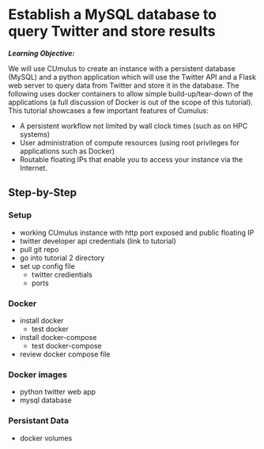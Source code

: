 # Establish a MySQL database to query Twitter and store results

___Learning Objective:___

We will use CUmulus to create an instance with a persistent database (MySQL) and a python application which will use the Twitter API and a Flask web server to query data from Twitter and store it in the database. The following uses docker containers to allow simple build-up/tear-down of the applications (a full discussion of Docker is out of the scope of this tutorial). This tutorial showcases a few important features of Cumulus:
* A persistent workflow not limited by wall clock times (such as on HPC systems)
* User administration of compute resources (using root privileges for applications such as Docker) 
* Routable floating IPs that enable you to access your instance via the Internet.

## Step-by-Step

### Setup
- working CUmulus instance with http port exposed and public floating IP
- twitter developer api credentials (link to tutorial)
- pull git repo
- go into tutorial 2 directory
- set up config file
  - twitter credientials
  - ports

### Docker
- install docker
  - test docker
- install docker-compose
  - test docker-compose
- review docker compose file

### Docker images
- python twitter web app
- mysql database

### Persistant Data
- docker volumes

